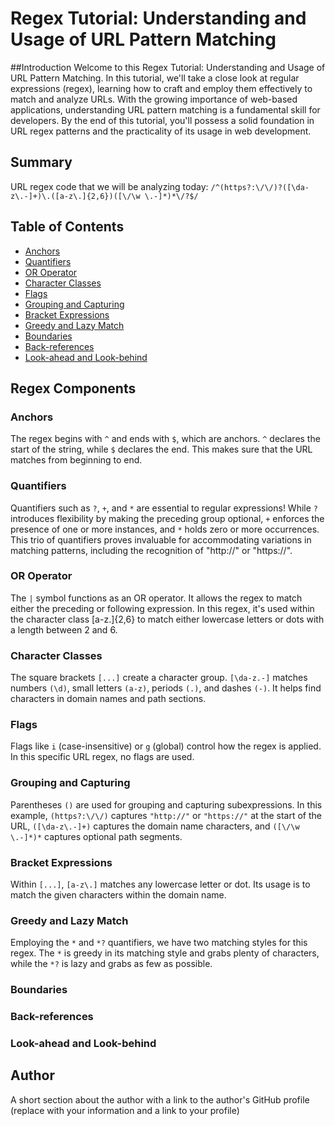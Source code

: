 # Regex Tutorial: Understanding and Usage of URL Pattern Matching

##Introduction
Welcome to this Regex Tutorial: Understanding and Usage of URL Pattern Matching.
In this tutorial, we'll take a close look at regular expressions (regex), learning how to craft and employ them effectively to match and analyze URLs. With the growing importance of web-based applications, understanding URL pattern matching is a fundamental skill for developers. By the end of this tutorial, you'll possess a solid foundation in URL regex patterns and the practicality of its usage in web development. 

## Summary

URL regex code that we will be analyzing today: 
`/^(https?:\/\/)?([\da-z\.-]+)\.([a-z\.]{2,6})([\/\w \.-]*)*\/?$/`

## Table of Contents

- [Anchors](#anchors)
- [Quantifiers](#quantifiers)
- [OR Operator](#or-operator)
- [Character Classes](#character-classes)
- [Flags](#flags)
- [Grouping and Capturing](#grouping-and-capturing)
- [Bracket Expressions](#bracket-expressions)
- [Greedy and Lazy Match](#greedy-and-lazy-match)
- [Boundaries](#boundaries)
- [Back-references](#back-references)
- [Look-ahead and Look-behind](#look-ahead-and-look-behind)

## Regex Components

### Anchors

The regex begins with `^` and ends with `$`, which are anchors. `^` declares the start of the string, while `$` declares the end. This makes sure that the URL matches from beginning to end.

### Quantifiers

Quantifiers such as `?`, `+`, and `*` are essential to regular expressions! While `?` introduces flexibility by making the preceding group optional, `+` enforces the presence of one or more instances, and `*` holds zero or more occurrences. This trio of quantifiers proves invaluable for accommodating variations in matching patterns, including the recognition of "http://" or "https://".

### OR Operator

 The `|` symbol functions as an OR operator. It allows the regex to match either the preceding or following expression. In this regex, it's used within the character class [a-z\.]{2,6} to match either lowercase letters or dots with a length between 2 and 6.

### Character Classes

The square brackets `[...]` create a character group. `[\da-z.-]` matches numbers `(\d)`, small letters `(a-z)`, periods `(.)`, and dashes `(-)`. It helps find characters in domain names and path sections.

### Flags

Flags like `i` (case-insensitive) or `g` (global) control how the regex is applied. In this specific URL regex, no flags are used.

### Grouping and Capturing

Parentheses `()` are used for grouping and capturing subexpressions. In this example, `(https?:\/\/)` captures `"http://"` or `"https://"` at the start of the URL, `([\da-z\.-]+)` captures the domain name characters, and `([\/\w \.-]*)*` captures optional path segments.

### Bracket Expressions

Within `[...]`, `[a-z\.]` matches any lowercase letter or dot. Its usage is to match the given characters within the domain name.

### Greedy and Lazy Match

Employing the `*` and `*?` quantifiers, we have two matching styles for this regex. The `*` is greedy in its matching style and grabs plenty of characters, while the `*?` is lazy and grabs as few as possible.

### Boundaries



### Back-references

### Look-ahead and Look-behind

## Author

A short section about the author with a link to the author's GitHub profile (replace with your information and a link to your profile)
